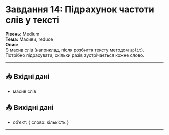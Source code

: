 # Завдання 14: Підрахунок частоти слів у тексті  

**Рівень:** Medium  
**Тема:** Масиви, reduce  
**Опис:**  
Є масив слів (наприклад, після розбиття тексту методом `split`). Потрібно підрахувати, скільки разів зустрічається кожне слово.  

---  

## 📥 Вхідні дані
- масив слів  

## 📤 Вихідні дані
- об’єкт: { слово: кількість }  

---